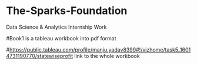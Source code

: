# The-Sparks-Foundation
Data Science & Analytics Internship Work


#Book1 is a tableau workbook into pdf format


#https://public.tableau.com/profile/manju.yadav8399#!/vizhome/task5_16014731190770/statewiseprofit link to the whole workbook
